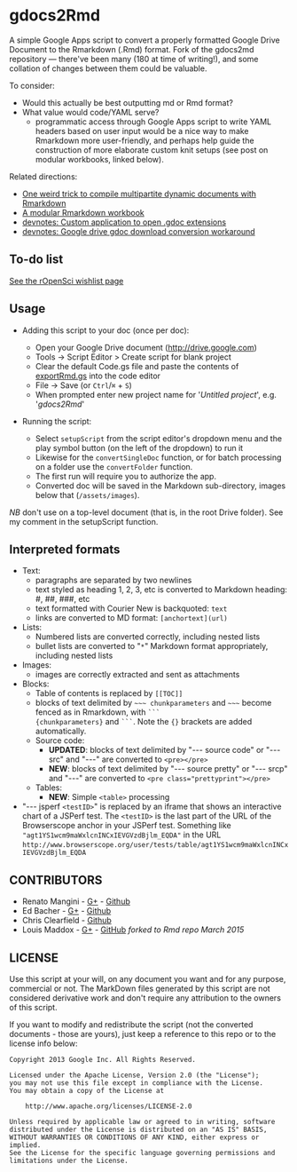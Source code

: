 gdocs2Rmd
========

A simple Google Apps script to convert a properly formatted Google Drive Document to the Rmarkdown (.Rmd) format. Fork of the gdocs2md repository — there've been many (180 at time of writing!), and some collation of changes between them could be valuable.

To consider:

* Would this actually be best outputting md or Rmd format?
* What value would code/YAML serve?
   * programmatic access through Google Apps script to write YAML headers based on user input would be a nice way to make Rmarkdown more user-friendly, and perhaps help guide the construction of more elaborate custom knit setups (see post on modular workbooks, linked below).

Related directions:

* [One weird trick to compile multipartite dynamic documents with Rmarkdown](http://biochemistri.es/one-weird-rmd-trick)
* [A modular Rmarkdown workbook](biochemistri.es/modular-workbook)
* [devnotes: Custom application to open .gdoc extensions](https://github.com/lmmx/devnotes/wiki/Custom-application-to-open-.gdoc-extensions)
* [devnotes: Google drive gdoc download conversion workaround](https://github.com/lmmx/devnotes/wiki/Google-drive-gdoc-download-conversion-workaround)

## To-do list

[See the rOpenSci wishlist page](https://github.com/ropensci/wishlist/wiki/Google-Docs-as-Rmarkdown-writing-GUI#to-do)

## Usage

  * Adding this script to your doc (once per doc):
    * Open your Google Drive document (http://drive.google.com)
    * Tools -> Script Editor > Create script for blank project
    * Clear the default Code.gs file and paste the contents of [exportRmd.gs](https://raw.githubusercontent.com/lmmx/gdocs2Rmd/master/exportRmd.gs) into the code editor
    * File -> Save (or `Ctrl`/`⌘` + `S`)
    * When prompted enter new project name for '*Untitled project*', e.g. '*gdocs2Rmd*'
    
  * Running the script:
    - Select `setupScript` from the script editor's dropdown menu and the play symbol button (on the left of the dropdown) to run it
    - Likewise for the `convertSingleDoc` function, or for batch processing on a folder use the `convertFolder` function.
    - The first run will require you to authorize the app.
    - Converted doc will be saved in the Markdown sub-directory, images below that (`/assets/images`).

*NB* don't use on a top-level document (that is, in the root Drive folder). See my comment in the setupScript function.

## Interpreted formats
  * Text:
    * paragraphs are separated by two newlines
    * text styled as heading 1, 2, 3, etc is converted to Markdown heading: #, ##, ###, etc
    * text formatted with Courier New is backquoted: ``text``
    * links are converted to MD format: `[anchortext](url)`
  * Lists:
    * Numbered lists are converted correctly, including nested lists
    * bullet lists are converted to "`*`" Markdown format appropriately, including nested lists
  * Images:
    * images are correctly extracted and sent as attachments
  * Blocks:
    * Table of contents is replaced by `[[TOC]]`
    * blocks of text delimited by `~~~ chunkparameters` and `~~~` become fenced as in Rmarkdown, with <code>\`\`\` {chunkparameters}</code> and <code>\`\`\`</code>. Note the `{}` brackets are added automatically.
    * Source code: 
      * **UPDATED**: blocks of text delimited by "--- source code" or "--- src" and "---" are converted to `<pre></pre>`
      * **NEW**: blocks of text delimited by "--- source pretty" or "--- srcp" and "---" are converted to `<pre class="prettyprint"></pre>`
    * Tables:
      * **NEW**: Simple `<table>` processing
  * "--- jsperf `<testID>`" is replaced by an iframe that shows an interactive chart of a JSPerf test. The `<testID>` is the last part of the URL of the Browserscope anchor in your JSPerf test. Something like `"agt1YS1wcm9maWxlcnINCxIEVGVzdBjlm_EQDA"` in the URL `http://www.browserscope.org/user/tests/table/agt1YS1wcm9maWxlcnINCxIEVGVzdBjlm_EQDA`
 


## CONTRIBUTORS

* Renato Mangini - [G+](//google.com/+renatomangini) - [Github](//github.com/mangini)
* Ed Bacher - [G+](//plus.google.com/106923847899206957842) - [Github](//github.com/evbacher)
* Chris Clearfield - [Github](https://github.com/clearf)
* Louis Maddox - [G+](https://plus.google.com/u/0/+LouisMaddox) - [GitHub](https://github.com/lmmx) *forked to Rmd repo March 2015*

## LICENSE

Use this script at your will, on any document you want and for any purpose, commercial or not. 
The MarkDown files generated by this script are not considered derivative work and 
don't require any attribution to the owners of this script. 

If you want to modify and redistribute the script (not the converted documents - those are yours), 
just keep a reference to this repo or to the license info below:

```
Copyright 2013 Google Inc. All Rights Reserved.

Licensed under the Apache License, Version 2.0 (the "License");
you may not use this file except in compliance with the License.
You may obtain a copy of the License at

    http://www.apache.org/licenses/LICENSE-2.0

Unless required by applicable law or agreed to in writing, software
distributed under the License is distributed on an "AS IS" BASIS,
WITHOUT WARRANTIES OR CONDITIONS OF ANY KIND, either express or implied.
See the License for the specific language governing permissions and
limitations under the License.
```
